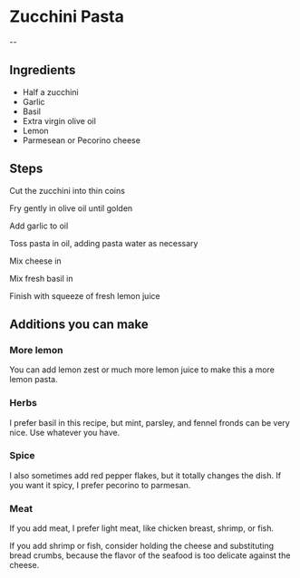 # Zucchini Pasta
--
## Ingredients
- Half a zucchini
- Garlic
- Basil
- Extra virgin olive oil
- Lemon
- Parmesean or Pecorino cheese

## Steps
Cut the zucchini into thin coins

Fry gently in olive oil until golden

Add garlic to oil

Toss pasta in oil, adding pasta water as necessary

Mix cheese in

Mix fresh basil in

Finish with squeeze of fresh lemon juice

## Additions you can make
### More lemon
You can add lemon zest or much more lemon juice to make this a more lemon pasta.
### Herbs
I prefer basil in this recipe, but mint, parsley, and fennel fronds can be very nice. Use whatever you have.
### Spice
I also sometimes add red pepper flakes, but it totally changes the dish. If you want it spicy, I prefer pecorino to parmesan.
### Meat
If you add meat, I prefer light meat, like chicken breast, shrimp, or fish.

If you add shrimp or fish, consider holding the cheese and substituting bread crumbs, because the flavor of the seafood is too delicate against the cheese.

